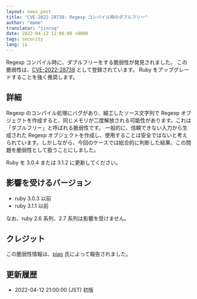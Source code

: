 ```yaml
---
layout: news_post
title: "CVE-2022-28738: Regexp コンパイル時のダブルフリー"
author: "mame"
translator: "jinroq"
date: 2022-04-12 12:00:00 +0000
tags: security
lang: ja
---
```


Regexp コンパイル時に、ダブルフリーをする脆弱性が発見されました。
この脆弱性は、[CVE-2022-28738](https://www.cve.org/CVERecord?id=CVE-2022-28738) として登録されています。
Ruby をアップグレードすることを強く推奨します。

## 詳細

Regexp のコンパイル処理にバグがあり、細工したソース文字列で Regexp オブジェクトを作成すると、同じメモリが二度解放される可能性があります。これは「ダブルフリー」と呼ばれる脆弱性です。
一般的に、信頼できない入力から生成された Regexp オブジェクトを作成し、使用することは安全ではないと考えられています。しかしながら、今回のケースでは総合的に判断した結果、この問題を脆弱性として扱うことにしました。

Ruby を 3.0.4 または 3.1.2 に更新してください。

## 影響を受けるバージョン

* ruby 3.0.3 以前
* ruby 3.1.1 以前

なお、ruby 2.6 系列、2.7 系列は影響を受けません。

## クレジット

この脆弱性情報は、[piao](https://hackerone.com/piao?type=user) 氏によって報告されました。

## 更新履歴

* 2022-04-12 21:00:00 (JST) 初版
